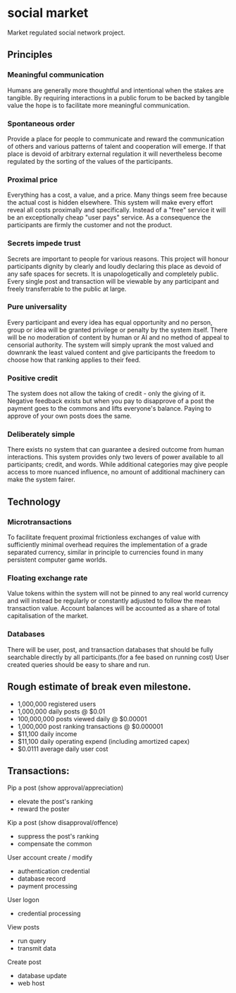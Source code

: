 # social market

Market regulated social network project.

## Principles
### Meaningful communication
Humans are generally more thoughtful and intentional when the stakes are tangible. By requiring interactions in a public forum to be backed by tangible value the hope is to facilitate more meaningful communication.
### Spontaneous order
Provide a place for people to communicate and reward the communication of others and various patterns of talent and cooperation will emerge.  If that place is devoid of arbitrary external regulation it will nevertheless become regulated by the sorting of the values of the participants. 
### Proximal price
Everything has a cost, a value, and a price.  Many things seem free because the actual cost is hidden elsewhere.  This system will make every effort reveal all costs proximally and specifically.  Instead of a "free" service it will be an exceptionally cheap "user pays" service. As a consequence the participants are firmly the customer and not the product.
### Secrets impede trust
Secrets are important to people for various reasons.  This project will honour participants dignity by clearly and loudly declaring this place as devoid of any safe spaces for secrets.  It is unapologetically and completely public. Every single post and transaction will be viewable by any participant and freely transferrable to the public at large.
### Pure universality
Every participant and every idea has equal opportunity and no person, group or idea will be granted privilege or penalty by the system itself. There will be no moderation of content by human or AI and no method of appeal to censorial authority.  The system will simply uprank the most valued and downrank the least valued content and give participants the freedom to choose how that ranking applies to their feed.
### Positive credit
The system does not allow the taking of credit - only the giving of it.  Negative feedback exists but when you pay to disapprove of a post the payment goes to the commons and lifts everyone's balance.  Paying to approve of your own posts does the same.
### Deliberately simple
There exists no system that can guarantee a desired outcome from human interactions.  This system provides only two levers of power available to all participants; credit, and words.  While additional categories may give people access to more nuanced influence, no amount of additional machinery can make the system fairer.


## Technology
### Microtransactions
To facilitate frequent proximal frictionless exchanges of value with sufficiently minimal overhead requires the implementation of a grade separated currency, similar in principle to currencies found in many persistent computer game worlds.
### Floating exchange rate
Value tokens within the system will not be pinned to any real world currency and will instead be regularly or constantly adjusted to follow the mean transaction value.  Account balances will be accounted as a share of total capitalisation of the market.
### Databases
There will be user, post, and transaction databases that should be fully searchable directly by all participants.(for a fee based on running cost) User created queries should be easy to share and run.


## Rough estimate of break even milestone.
* 1,000,000 registered users
* 1,000,000 daily posts @ $0.01
* 100,000,000 posts viewed daily @ $0.00001
* 1,000,000 post ranking transactions @ $0.000001
* $11,100 daily income
* $11,100 daily operating expend (including amortized capex)
* $0.0111 average daily user cost

## Transactions:

Pip a post (show approval/appreciation)
* elevate the post's ranking
* reward the poster

Kip a post (show disapproval/offence)
* suppress the post's ranking
* compensate the common

User account create / modify
* authentication credential
* database record 
* payment processing

User logon
* credential processing

View posts
* run query
* transmit data

Create post
* database update
* web host


